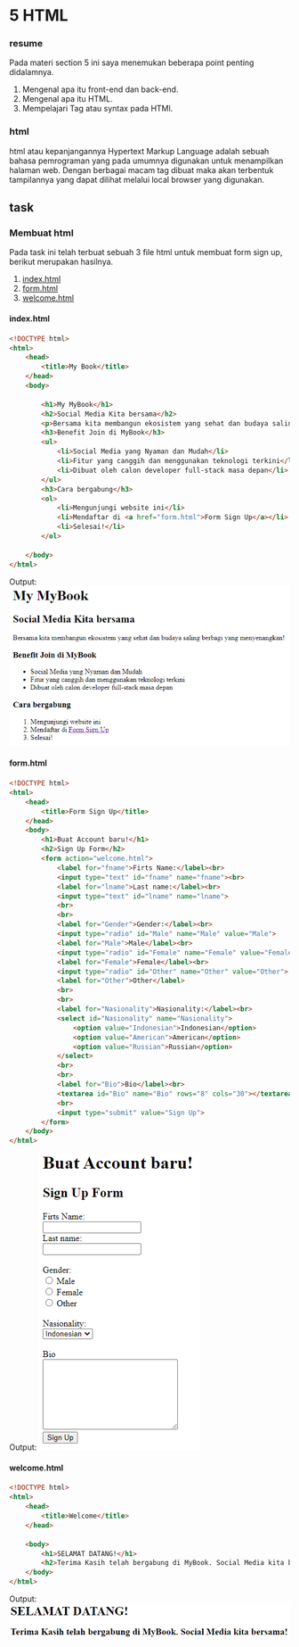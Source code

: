 # 5 HTML
### resume
Pada materi section 5 ini saya menemukan beberapa point penting didalamnya.
1. Mengenal apa itu front-end dan back-end.
2. Mengenal apa itu HTML.
3. Mempelajari Tag atau syntax pada HTMl.

### html
html atau kepanjangannya Hypertext Markup Language adalah sebuah bahasa pemrograman yang pada umumnya digunakan untuk menampilkan halaman web. Dengan berbagai macam tag dibuat maka akan terbentuk tampilannya yang dapat dilihat melalui local browser yang digunakan.

## task
### Membuat html
Pada task ini telah terbuat sebuah 3 file html untuk membuat form sign up, berikut merupakan hasilnya.
1. [index.html](#indexhtml)
2. [form.html](#formhtml)
3. [welcome.html](#welcomehtml)

#### index.html
```html
<!DOCTYPE html>
<html>
    <head>
        <title>My Book</title>
    </head>
    <body>

        <h1>My MyBook</h1>
        <h2>Social Media Kita bersama</h2>
        <p>Bersama kita membangun ekosistem yang sehat dan budaya saling berbagi yang menyenangkan!</p>
        <h3>Benefit Join di MyBook</h3>
        <ul>
            <li>Social Media yang Nyaman dan Mudah</li>
            <li>Fitur yang canggih dan menggunakan teknologi terkini</li>
            <li>Dibuat oleh calon developer full-stack masa depan</li>
        </ul>
        <h3>Cara bergabung</h3>
        <ol>
            <li>Mengunjungi website ini</li>
            <li>Mendaftar di <a href="form.html">Form Sign Up</a></li>
            <li>Selesai!</li>
        </ol>

    </body>
</html>
```

Output:
![index](./screenshot/1.PNG)

#### form.html
```html
<!DOCTYPE html>
<html>
    <head>
        <title>Form Sign Up</title>
    </head>
    <body>
        <h1>Buat Account baru!</h1>
        <h2>Sign Up Form</h2>
        <form action="welcome.html">
            <label for="fname">Firts Name:</label><br>
            <input type="text" id="fname" name="fname"><br>
            <label for="lname">Last name:</label><br>
            <input type="text" id="lname" name="lname">
            <br>
            <br>
            <label for="Gender">Gender:</label><br>
            <input type="radio" id="Male" name="Male" value="Male">
            <label for="Male">Male</label><br>
            <input type="radio" id="Female" name="Female" value="Female">
            <label for="Female">Female</label><br>
            <input type="radio" id="Other" name="Other" value="Other">
            <label for="Other">Other</label>
            <br>
            <br>
            <label for="Nasionality">Nasionality:</label><br>
            <select id="Nasionality" name="Nasionality">
                <option value="Indonesian">Indonesian</option>
                <option value="American">American</option>
                <option value="Russian">Russian</option>
            </select>
            <br>
            <br>
            <label for="Bio">Bio</label><br>
            <textarea id="Bio" name="Bio" rows="8" cols="30"></textarea>
            <br>
            <input type="submit" value="Sign Up">
        </form>
    </body>
</html>
```

Output:
![form](./screenshot/2.PNG)

#### welcome.html
```html
<!DOCTYPE html>
<html>
    <head>
        <title>Welcome</title>
    </head>

    <body>
        <h1>SELAMAT DATANG!</h1>
        <h2>Terima Kasih telah bergabung di MyBook. Social Media kita bersama!</h2>
    </body>
</html>
```

Output:
![welcome](./screenshot/3.PNG)


